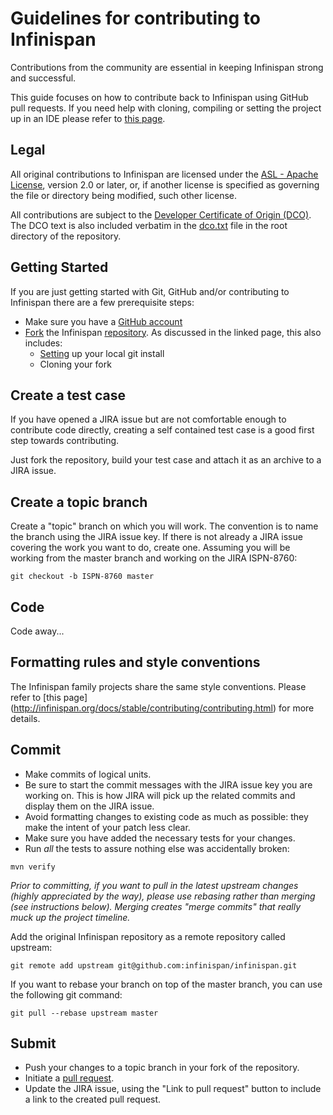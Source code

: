 Guidelines for contributing to Infinispan
====

Contributions from the community are essential in keeping Infinispan strong and successful.

This guide focuses on how to contribute back to Infinispan using GitHub pull requests.
If you need help with cloning, compiling or setting the project up in an IDE please refer to
[this page](http://infinispan.org/docs/stable/contributing/contributing.html).

## Legal

All original contributions to Infinispan are licensed under the
[ASL - Apache License](https://www.apache.org/licenses/LICENSE-2.0),
version 2.0 or later, or, if another license is specified as governing the file or directory being
modified, such other license.

All contributions are subject to the [Developer Certificate of Origin (DCO)](https://developercertificate.org/).
The DCO text is also included verbatim in the [dco.txt](dco.txt) file in the root directory of the repository.

## Getting Started

If you are just getting started with Git, GitHub and/or contributing to Infinispan there are a
few prerequisite steps:

* Make sure you have a [GitHub account](https://github.com/signup/free)
* [Fork](https://help.github.com/articles/fork-a-repo/) the Infinispan [repository](https://github.com/infinispan/infinispan).
As discussed in the linked page, this also includes:
    * [Setting](https://help.github.com/articles/set-up-git) up your local git install
    * Cloning your fork

## Create a test case

If you have opened a JIRA issue but are not comfortable enough to contribute code directly, creating a self
contained test case is a good first step towards contributing.

Just fork the repository, build your test case and attach it as an archive to a JIRA issue.

## Create a topic branch

Create a "topic" branch on which you will work.  The convention is to name the branch
using the JIRA issue key.  If there is not already a JIRA issue covering the work you
want to do, create one.  Assuming you will be working from the master branch and working
on the JIRA ISPN-8760:
```shell
git checkout -b ISPN-8760 master
```

## Code

Code away...

## Formatting rules and style conventions

The Infinispan family projects share the same style conventions. Please refer to [this page] (http://infinispan.org/docs/stable/contributing/contributing.html) for more details.


## Commit

* Make commits of logical units.
* Be sure to start the commit messages with the JIRA issue key you are working on. This is how JIRA will pick
up the related commits and display them on the JIRA issue.
* Avoid formatting changes to existing code as much as possible: they make the intent of your patch less clear.
* Make sure you have added the necessary tests for your changes.
* Run _all_ the tests to assure nothing else was accidentally broken:

```shell
mvn verify
```

_Prior to committing, if you want to pull in the latest upstream changes (highly
appreciated by the way), please use rebasing rather than merging (see instructions below).  Merging creates
"merge commits" that really muck up the project timeline._

Add the original Infinispan repository as a remote repository called upstream:
```shell
git remote add upstream git@github.com:infinispan/infinispan.git
```

If you want to rebase your branch on top of the master branch, you can use the following git command:
```shell
git pull --rebase upstream master
```

## Submit
* Push your changes to a topic branch in your fork of the repository.
* Initiate a [pull request](http://help.github.com/send-pull-requests/).
* Update the JIRA issue, using the "Link to pull request" button to include a link to the created pull request.
